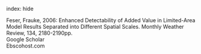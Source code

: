 index: hide

<div class="Citation">

  <div class="Citation-body">
    <div class="Citation-text">Feser, Frauke, 2006: Enhanced Detectability of Added Value in Limited-Area Model Results Separated into Different Spatial Scales. <span class="Article-journal">Monthly Weather Review, </span><span class="Article-volume">134, </span>2180-2190pp.</div>
    <div class="Citation-links">
      <div class="CitationLink" data-href="https://scholar.google.com/scholar?q=Enhanced+Detectability+of+Added+Value+in+Limited-Area+Model+Results+Separated+into+Different+Spatial+Scales">
        <div class="CitationLink-icon CitationLink-Scholar"></div>
        <div class="CitationLink-text">Google Scholar</div>
      </div>
      <div class="CitationLink" data-href="http://search.ebscohost.com/login.aspx?direct=true&db=a9h&AN=21848437&site=ehost-live">
        <div class="CitationLink-icon CitationLink-Publisher"></div>
        <div class="CitationLink-text">Ebscohost.com</div>
      </div>
    </div>
  </div>
</div>


<div class="Citation-copy">

</div>